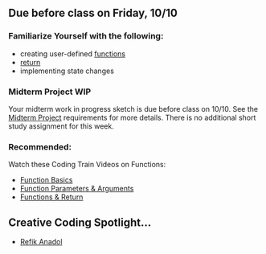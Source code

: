 ## Due before class on Friday, 10/10

### **Familiarize Yourself with the following:**            
    
* creating user-defined [functions](https://www.w3schools.com/js/js_functions.asp)   
* [return](https://www.w3schools.com/jsref/jsref_return.asp)     
* implementing state changes

### **Midterm Project WIP**    

Your midterm work in progress sketch is due before class on 10/10. See the [Midterm Project](https://github.com/entertainmenttechnology/Pokorny-MTEC1201_D301-302-Spring2025/blob/main/assignments/MIDTERM.md) requirements for more details. There is no additional short study assignment for this week.  

### **Recommended:**   
Watch these Coding Train Videos on Functions:
* [Function Basics](https://thecodingtrain.com/tracks/code-programming-with-p5-js/code/5-functions/1-basics)
* [Function Parameters & Arguments](https://thecodingtrain.com/tracks/code-programming-with-p5-js/code/5-functions/2-arguments)
* [Functions & Return](https://thecodingtrain.com/tracks/code-programming-with-p5-js/code/5-functions/3-return)
## **Creative Coding Spotlight...**
- [Refik Anadol](https://www.wired.com/video/watch/obsessed-how-this-guy-uses-machine-learning-to-create-installations)
